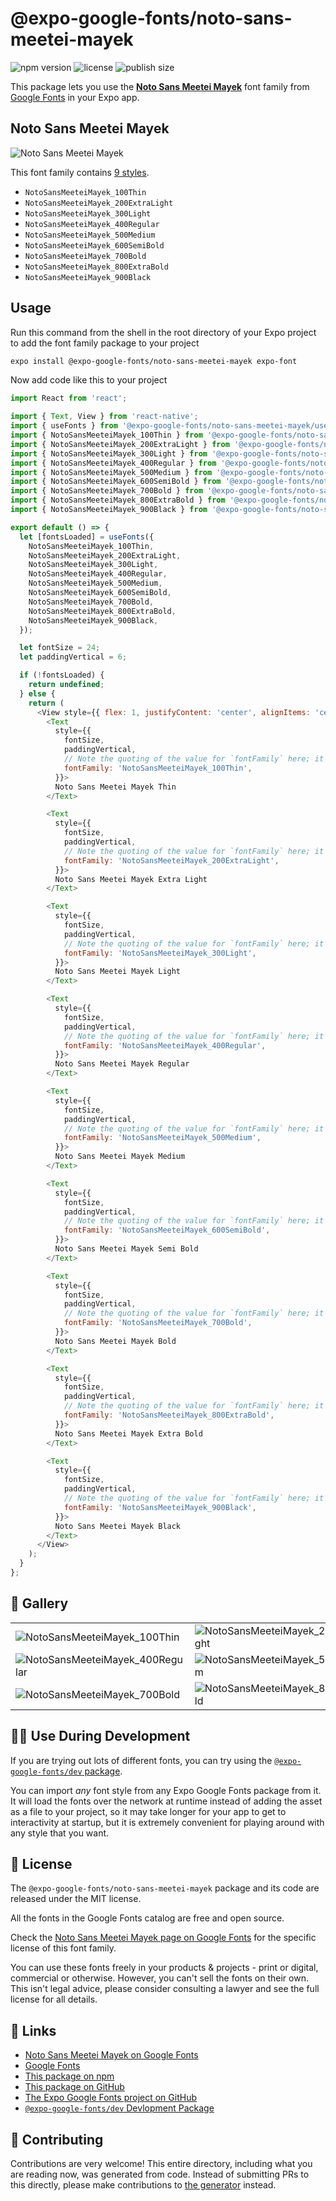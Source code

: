 # @expo-google-fonts/noto-sans-meetei-mayek

![npm version](https://flat.badgen.net/npm/v/@expo-google-fonts/noto-sans-meetei-mayek)
![license](https://flat.badgen.net/github/license/expo/google-fonts)
![publish size](https://flat.badgen.net/packagephobia/install/@expo-google-fonts/noto-sans-meetei-mayek)

This package lets you use the [**Noto Sans Meetei Mayek**](https://fonts.google.com/specimen/Noto+Sans+Meetei+Mayek) font family from [Google Fonts](https://fonts.google.com/) in your Expo app.

## Noto Sans Meetei Mayek

![Noto Sans Meetei Mayek](./font-family.png)

This font family contains [9 styles](#-gallery).

- `NotoSansMeeteiMayek_100Thin`
- `NotoSansMeeteiMayek_200ExtraLight`
- `NotoSansMeeteiMayek_300Light`
- `NotoSansMeeteiMayek_400Regular`
- `NotoSansMeeteiMayek_500Medium`
- `NotoSansMeeteiMayek_600SemiBold`
- `NotoSansMeeteiMayek_700Bold`
- `NotoSansMeeteiMayek_800ExtraBold`
- `NotoSansMeeteiMayek_900Black`

## Usage

Run this command from the shell in the root directory of your Expo project to add the font family package to your project
```sh
expo install @expo-google-fonts/noto-sans-meetei-mayek expo-font
```

Now add code like this to your project
```js
import React from 'react';

import { Text, View } from 'react-native';
import { useFonts } from '@expo-google-fonts/noto-sans-meetei-mayek/useFonts';
import { NotoSansMeeteiMayek_100Thin } from '@expo-google-fonts/noto-sans-meetei-mayek/100Thin';
import { NotoSansMeeteiMayek_200ExtraLight } from '@expo-google-fonts/noto-sans-meetei-mayek/200ExtraLight';
import { NotoSansMeeteiMayek_300Light } from '@expo-google-fonts/noto-sans-meetei-mayek/300Light';
import { NotoSansMeeteiMayek_400Regular } from '@expo-google-fonts/noto-sans-meetei-mayek/400Regular';
import { NotoSansMeeteiMayek_500Medium } from '@expo-google-fonts/noto-sans-meetei-mayek/500Medium';
import { NotoSansMeeteiMayek_600SemiBold } from '@expo-google-fonts/noto-sans-meetei-mayek/600SemiBold';
import { NotoSansMeeteiMayek_700Bold } from '@expo-google-fonts/noto-sans-meetei-mayek/700Bold';
import { NotoSansMeeteiMayek_800ExtraBold } from '@expo-google-fonts/noto-sans-meetei-mayek/800ExtraBold';
import { NotoSansMeeteiMayek_900Black } from '@expo-google-fonts/noto-sans-meetei-mayek/900Black';

export default () => {
  let [fontsLoaded] = useFonts({
    NotoSansMeeteiMayek_100Thin,
    NotoSansMeeteiMayek_200ExtraLight,
    NotoSansMeeteiMayek_300Light,
    NotoSansMeeteiMayek_400Regular,
    NotoSansMeeteiMayek_500Medium,
    NotoSansMeeteiMayek_600SemiBold,
    NotoSansMeeteiMayek_700Bold,
    NotoSansMeeteiMayek_800ExtraBold,
    NotoSansMeeteiMayek_900Black,
  });

  let fontSize = 24;
  let paddingVertical = 6;

  if (!fontsLoaded) {
    return undefined;
  } else {
    return (
      <View style={{ flex: 1, justifyContent: 'center', alignItems: 'center' }}>
        <Text
          style={{
            fontSize,
            paddingVertical,
            // Note the quoting of the value for `fontFamily` here; it expects a string!
            fontFamily: 'NotoSansMeeteiMayek_100Thin',
          }}>
          Noto Sans Meetei Mayek Thin
        </Text>

        <Text
          style={{
            fontSize,
            paddingVertical,
            // Note the quoting of the value for `fontFamily` here; it expects a string!
            fontFamily: 'NotoSansMeeteiMayek_200ExtraLight',
          }}>
          Noto Sans Meetei Mayek Extra Light
        </Text>

        <Text
          style={{
            fontSize,
            paddingVertical,
            // Note the quoting of the value for `fontFamily` here; it expects a string!
            fontFamily: 'NotoSansMeeteiMayek_300Light',
          }}>
          Noto Sans Meetei Mayek Light
        </Text>

        <Text
          style={{
            fontSize,
            paddingVertical,
            // Note the quoting of the value for `fontFamily` here; it expects a string!
            fontFamily: 'NotoSansMeeteiMayek_400Regular',
          }}>
          Noto Sans Meetei Mayek Regular
        </Text>

        <Text
          style={{
            fontSize,
            paddingVertical,
            // Note the quoting of the value for `fontFamily` here; it expects a string!
            fontFamily: 'NotoSansMeeteiMayek_500Medium',
          }}>
          Noto Sans Meetei Mayek Medium
        </Text>

        <Text
          style={{
            fontSize,
            paddingVertical,
            // Note the quoting of the value for `fontFamily` here; it expects a string!
            fontFamily: 'NotoSansMeeteiMayek_600SemiBold',
          }}>
          Noto Sans Meetei Mayek Semi Bold
        </Text>

        <Text
          style={{
            fontSize,
            paddingVertical,
            // Note the quoting of the value for `fontFamily` here; it expects a string!
            fontFamily: 'NotoSansMeeteiMayek_700Bold',
          }}>
          Noto Sans Meetei Mayek Bold
        </Text>

        <Text
          style={{
            fontSize,
            paddingVertical,
            // Note the quoting of the value for `fontFamily` here; it expects a string!
            fontFamily: 'NotoSansMeeteiMayek_800ExtraBold',
          }}>
          Noto Sans Meetei Mayek Extra Bold
        </Text>

        <Text
          style={{
            fontSize,
            paddingVertical,
            // Note the quoting of the value for `fontFamily` here; it expects a string!
            fontFamily: 'NotoSansMeeteiMayek_900Black',
          }}>
          Noto Sans Meetei Mayek Black
        </Text>
      </View>
    );
  }
};

```

## 🔡 Gallery


||||
|-|-|-|
|![NotoSansMeeteiMayek_100Thin](./NotoSansMeeteiMayek_100Thin.ttf.png)|![NotoSansMeeteiMayek_200ExtraLight](./NotoSansMeeteiMayek_200ExtraLight.ttf.png)|![NotoSansMeeteiMayek_300Light](./NotoSansMeeteiMayek_300Light.ttf.png)||
|![NotoSansMeeteiMayek_400Regular](./NotoSansMeeteiMayek_400Regular.ttf.png)|![NotoSansMeeteiMayek_500Medium](./NotoSansMeeteiMayek_500Medium.ttf.png)|![NotoSansMeeteiMayek_600SemiBold](./NotoSansMeeteiMayek_600SemiBold.ttf.png)||
|![NotoSansMeeteiMayek_700Bold](./NotoSansMeeteiMayek_700Bold.ttf.png)|![NotoSansMeeteiMayek_800ExtraBold](./NotoSansMeeteiMayek_800ExtraBold.ttf.png)|![NotoSansMeeteiMayek_900Black](./NotoSansMeeteiMayek_900Black.ttf.png)||


## 👩‍💻 Use During Development

If you are trying out lots of different fonts, you can try using the [`@expo-google-fonts/dev` package](https://github.com/expo/google-fonts/tree/master/font-packages/dev#readme).

You can import *any* font style from any Expo Google Fonts package from it. It will load the fonts
over the network at runtime instead of adding the asset as a file to your project, so it may take longer
for your app to get to interactivity at startup, but it is extremely convenient
for playing around with any style that you want.

## 📖 License

The `@expo-google-fonts/noto-sans-meetei-mayek` package and its code are released under the MIT license.

All the fonts in the Google Fonts catalog are free and open source.

Check the [Noto Sans Meetei Mayek page on Google Fonts](https://fonts.google.com/specimen/Noto+Sans+Meetei+Mayek) for the specific license of this font family.

You can use these fonts freely in your products & projects - print or digital, commercial or otherwise. However, you can't sell the fonts on their own. This isn't legal advice, please consider consulting a lawyer and see the full license for all details.

## 🔗 Links

- [Noto Sans Meetei Mayek on Google Fonts](https://fonts.google.com/specimen/Noto+Sans+Meetei+Mayek)
- [Google Fonts](https://fonts.google.com/)
- [This package on npm](https://www.npmjs.com/package/@expo-google-fonts/noto-sans-meetei-mayek)
- [This package on GitHub](https://github.com/expo/google-fonts/tree/master/font-packages/noto-sans-meetei-mayek)
- [The Expo Google Fonts project on GitHub](https://github.com/expo/google-fonts)
- [`@expo-google-fonts/dev` Devlopment Package](https://github.com/expo/google-fonts/tree/master/font-packages/dev)

## 🤝 Contributing

Contributions are very welcome! This entire directory, including what you are reading now, was generated from code. Instead of submitting PRs to this directly, please make contributions to [the generator](https://github.com/expo/google-fonts/tree/master/packages/generator) instead.
